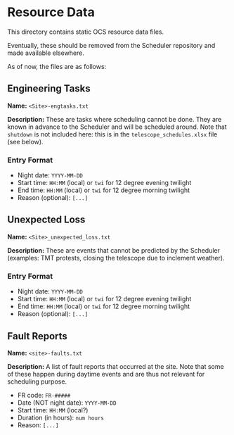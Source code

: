 # Resource Data

This directory contains static OCS resource data files.

Eventually, these should be removed from the Scheduler repository and made available elsewhere.

As of now, the files are as follows:

## Engineering Tasks

**Name:** `<Site>-engtasks.txt`

**Description:** These are tasks where scheduling cannot be done. They are known in advance to the Scheduler and will be
scheduled around. Note that `shutdown` is not included here: this is in the `telescope_schedules.xlsx` file (see below).


### Entry Format

* Night date: `YYYY-MM-DD`
* Start time: `HH:MM` (local) or `twi` for 12 degree evening twilight
* End time: `HH:MM` (local) or `twi` for 12 degree morning twilight
* Reason (optional): `[...]`

## Unexpected Loss

**Name:** `<Site>_unexpected_loss.txt`

**Description:** These are events that cannot be predicted by the Scheduler (examples: TMT protests, closing the
telescope due to inclement weather).

### Entry Format

* Night date: `YYYY-MM-DD`
* Start time: `HH:MM` (local) or `twi` for 12 degree evening twilight
* End time: `HH:MM` (local) or `twi` for 12 degree morning twilight
* Reason (optional): `[...]`

## Fault Reports

**Name:** `<site>-faults.txt`

**Description:** A list of fault reports that occurred at the site. Note that some of these happen during daytime events
and are thus not relevant for scheduling purpose.

* FR code: `FR-#####`
* Date (NOT night date): `YYYY-MM-DD`
* Start time: `HH:MM` (local?)
* Duration (in hours): `num hours`
* Reason: `[...]`
